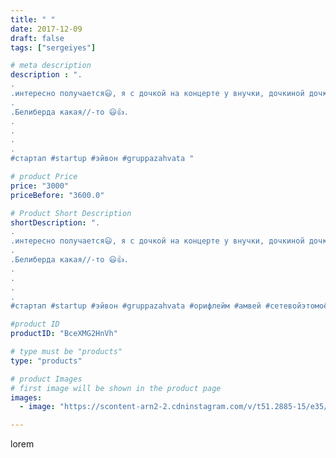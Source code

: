 ```yaml
---
title: " "
date: 2017-12-09
draft: false
tags: ["sergeiyes"]

# meta description
description : ".
.
.интересно получается😃, я с дочкой на концерте у внучки, дочкиной дочки)))😃😃😃 .
.
.Белиберда какая//-то 😃👍.
.
.
.
.
#стартап #startup #эйвон #gruppazahvata "

# product Price
price: "3000"
priceBefore: "3600.0"

# Product Short Description
shortDescription: ".
.
.интересно получается😃, я с дочкой на концерте у внучки, дочкиной дочки)))😃😃😃 .
.
.Белиберда какая//-то 😃👍.
.
.
.
.
#стартап #startup #эйвон #gruppazahvata #орифлейм #амвей #сетевойэтомоё #сетевой #миллионер #бизнесбезвложений #млм #легкиеденьги #сетевойэтомодно #автобонус #сетевоймаркетинг #стильжизни #типичныесетевики #пятигорск #кмв #ессентуки #бизнес #churslabs #sergeystar"

#product ID
productID: "BceXMG2HnVh"

# type must be "products"
type: "products"

# product Images
# first image will be shown in the product page
images:
  - image: "https://scontent-arn2-2.cdninstagram.com/v/t51.2885-15/e35/25010194_1795204883825561_7943121828711497728_n.jpg?se=7&tp=1&_nc_ht=scontent-arn2-2.cdninstagram.com&_nc_cat=105&_nc_ohc=Fl4VEsytVxcAX8LgMTp&ccb=7-4&oh=2e35cdf76ed0b52ae00d04c8d488783c&oe=60851D8E&_nc_sid=86f79a&ig_cache_key=MTY2NTg3MDg5OTIyNzU1NTE2OQ%3D%3D.2-ccb7-4"

---
```

lorem
